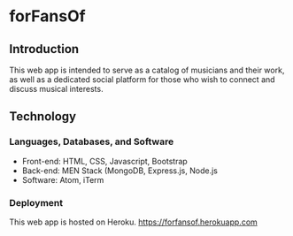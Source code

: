 # forFansOf

## Introduction

This web app is intended to serve as a catalog of musicians and their work, as well as a dedicated social platform for those who wish to connect and discuss musical interests.

## Technology

### Languages, Databases, and Software
- Front-end: HTML, CSS, Javascript, Bootstrap
- Back-end: MEN Stack (MongoDB, Express.js, Node.js
- Software: Atom, iTerm

### Deployment
This web app is hosted on Heroku.
https://forfansof.herokuapp.com
